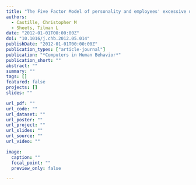 ```yaml
---
title: "The Five Factor Model of personality and employees' excessive use of technology"
authors:
  - Castille, Christopher M
  - Sheets, Tilman L
date: "2012-01-01T00:00:00Z"
doi: "10.1016/j.chb.2012.05.014"
publishDate: "2012-01-01T00:00:00Z"
publication_types: ["article-journal"]
publication: "*Computers in Human Behavior*"
publication_short: ""
abstract: ""
summary: ""
tags: []
featured: false
projects: []
slides: ""

url_pdf: ""
url_code: ""
url_dataset: ""
url_poster: ""
url_project: ""
url_slides: ""
url_source: ""
url_video: ""

image:
  caption: ""
  focal_point: ""
  preview_only: false

---
```

